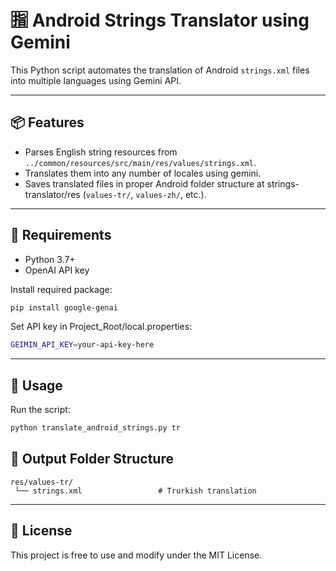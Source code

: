 
# 🈯 Android Strings Translator using Gemini

This Python script automates the translation of Android `strings.xml` files into multiple languages using Gemini API.

---

## 📦 Features

- Parses English string resources from `../common/resources/src/main/res/values/strings.xml`.
- Translates them into any number of locales using gemini.
- Saves translated files in proper Android folder structure at strings-translator/res (`values-tr/`, `values-zh/`, etc.).

---

## 🧰 Requirements

- Python 3.7+
- OpenAI API key

Install required package:

```bash
pip install google-genai
```

Set API key in Project_Root/local.properties:

```bash
GEIMIN_API_KEY=your-api-key-here
```

---

## 🚀 Usage

Run the script:

```bash
python translate_android_strings.py tr
```

## 📁 Output Folder Structure

```
res/values-tr/
 └── strings.xml                 # Trurkish translation
```

---

## 📌 License

This project is free to use and modify under the MIT License.
